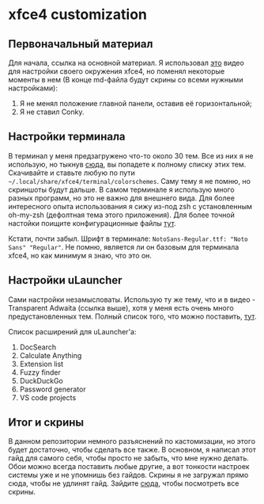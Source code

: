 # xfce4 customization
## Первоначальный материал
Для начала, ссылка на основной материал. Я использовал [это](https://www.youtube.com/watch?v=X3siZNJN3ec) видео для настройки своего окружения xfce4, но поменял некоторые моменты в нем (В конце md-файла будут скрины со всеми нужными настройками):
1) Я не менял положение главной панели, оставив её горизонтальной;
2) Я не ставил Conky.

## Настройки терминала
В терминал у меня предзагружено что-то около 30 тем. Все из них я не использую, но тыкнув [сюда](./terminal-themes), вы попадете к полному списку этих тем. Скачивайте и ставьте любую по пути `~/.local/share/xfce4/terminal/colorschemes`. Саму тему я не помню, но скриншоты будут дальше.
В самом терминале я использую много разных программ, но это не важно для внешнего вида. Для более интересного опыта использования я сижу из-под zsh с установленным oh-my-zsh (дефолтная тема этого приложения). Для более точной настойки поищите конфигурационные файлы [тут](https://github.com/ALittleMoron/Settings). 

Кстати, почти забыл. Шрифт в терминале: `NotoSans-Regular.ttf: "Noto Sans" "Regular"`. Не помню, является ли он базовым для терминала xfce4, но как минимум я знаю, что это он.

## Настройки uLauncher
Сами настройки незамысловаты. Использую ту же тему, что и в видео - Transparent Adwaita  (ссылка выше), хотя у меня есть очень много предустановленных тем. Полный список того, что можно поставить, [тут](https://gist.github.com/gornostal/02a232e6e560da7946c053555ced6cce).

Список расширений для uLauncher'a:
1) DocSearch
2) Calculate Anything
3) Extension list
4) Fuzzy finder
5) DuckDuckGo
6) Password generator
7) VS code projects

## Итог и скрины
В данном репозитории немного разъяснений по кастомизации, но этого будет достаточно, чтобы сделать все также. В основном, я написал этот гайд для самого себя, чтобы просто не забыть, что мне нужно делать. Обои можно всегда поставить любые другие, а вот тонкости настроек системы уже и не упомнишь без гайдов.
Скрины я не загружал прямо сюда, чтобы не удлинят гайд. Зайдите [сюда](./images), чтобы посмотреть все скрины.
